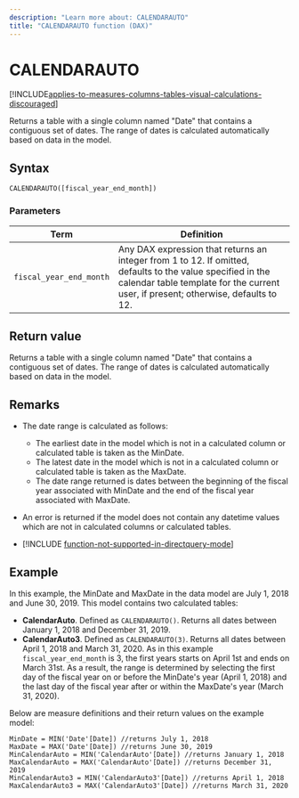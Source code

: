 ```yaml
---
description: "Learn more about: CALENDARAUTO"
title: "CALENDARAUTO function (DAX)"
---
```

# CALENDARAUTO

[!INCLUDE[applies-to-measures-columns-tables-visual-calculations-discouraged](includes/applies-to-measures-columns-tables-visual-calculations-discouraged.md)]

Returns a table with a single column named "Date" that contains a contiguous set of dates. The range of dates is calculated automatically based on data in the model.

## Syntax

```dax
CALENDARAUTO([fiscal_year_end_month])
```

### Parameters

|Term|Definition|
|--------|--------------|
|`fiscal_year_end_month`|Any DAX expression that returns an integer from 1 to 12. If omitted, defaults to the value specified in the calendar table template for the current user, if present; otherwise, defaults to 12.|

## Return value

Returns a table with a single column named "Date" that contains a contiguous set of dates. The range of dates is calculated automatically based on data in the model.

## Remarks

- The date range is calculated as follows:

  - The earliest date in the model which is not in a calculated column or calculated table is taken as the MinDate.
  - The latest date in the model which is not in a calculated column or calculated table is taken as the MaxDate.
  - The date range returned is dates between the beginning of the fiscal year associated with MinDate and the end of the fiscal year associated with MaxDate.

- An error is returned if the model does not contain any datetime values which are not in calculated columns or calculated tables.

- [!INCLUDE [function-not-supported-in-directquery-mode](includes/function-not-supported-in-directquery-mode.md)]

## Example

In this example, the MinDate and MaxDate in the data model are July 1, 2018 and June 30, 2019. This model contains two calculated tables:

- **CalendarAuto**. Defined as `CALENDARAUTO()`. Returns all dates between January 1, 2018 and December 31, 2019.
- **CalendarAuto3**. Defined as `CALENDARAUTO(3)`. Returns all dates between April 1, 2018 and March 31, 2020. As in this example `fiscal_year_end_month` is 3, the first years starts on April 1st and ends on March 31st. As a result, the range is determined by selecting the first day of the fiscal year on or before the MinDate's year (April 1, 2018) and the last day of the fiscal year after or within the MaxDate's year (March 31, 2020).

Below are measure definitions and their return values on the example model:

```dax
MinDate = MIN('Date'[Date]) //returns July 1, 2018
MaxDate = MAX('Date'[Date]) //returns June 30, 2019
MinCalendarAuto = MIN('CalendarAuto'[Date]) //returns January 1, 2018
MaxCalendarAuto = MAX('CalendarAuto'[Date]) //returns December 31, 2019
MinCalendarAuto3 = MIN('CalendarAuto3'[Date]) //returns April 1, 2018
MaxCalendarAuto3 = MAX('CalendarAuto3'[Date]) //returns March 31, 2020
```
